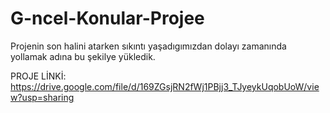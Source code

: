 # G-ncel-Konular-Projee

Projenin son halini atarken sıkıntı yaşadıgımızdan dolayı zamanında yollamak adına bu şekilye yükledik.

PROJE LİNKİ:
https://drive.google.com/file/d/169ZGsjRN2fWj1PBjj3_TJyeykUqobUoW/view?usp=sharing

